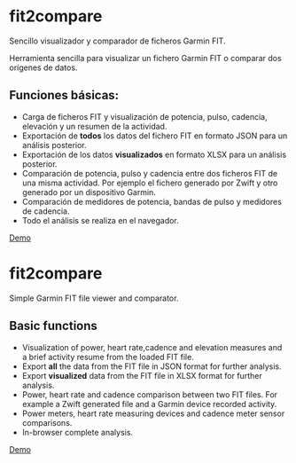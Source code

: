 # fit2compare
Sencillo visualizador y comparador de ficheros Garmin FIT.

Herramienta sencilla para visualizar un fichero Garmin FIT o comparar dos orígenes de datos.

## Funciones básicas:

- Carga de ficheros FIT y visualización de potencia, pulso, cadencia, elevación y un resumen de la actividad.
- Exportación de **todos** los datos del fichero FIT en formato JSON para un análisis posterior.
- Exportación de los datos **visualizados** en formato XLSX para un análisis posterior.
- Comparación de potencia, pulso y cadencia entre dos ficheros FIT de una misma actividad. Por ejemplo el fichero generado por Zwift y otro generado por un dispositivo Garmin.
- Comparación de medidores de potencia, bandas de pulso y medidores de cadencia.
- Todo el análisis se realiza en el navegador.

[Demo](https://ea1nk.github.io/fit2compare/)

# fit2compare
Simple Garmin FIT file viewer and comparator.

## Basic functions

- Visualization of power, heart rate,cadence and elevation measures and a brief activity resume from the loaded FIT file.
- Export **all** the data from the FIT file in JSON format for further analysis.
- Export **visualized** data from the FIT file in XLSX format for further analysis.
- Power, heart rate and cadence comparison between two FIT files. For example a Zwift generated file and a Garmin device  recorded activity.
- Power meters, heart rate measuring devices and cadence meter sensor comparisons.
- In-browser complete analysis.

[Demo](https://ea1nk.github.io/fit2compare/)
